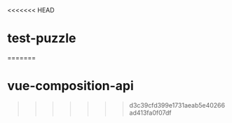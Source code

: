 <<<<<<< HEAD
# test-puzzle
=======
# vue-composition-api
>>>>>>> d3c39cfd399e1731aeab5e40266ad413fa0f07df
